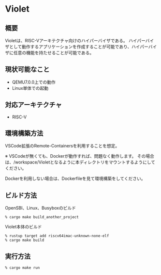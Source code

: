 # Violet

## 概要
Violetは、RISC-Vアーキテクチャ向けのハイパーバイザである。
ハイパーバイザとして動作するアプリケーションを作成することが可能であり、ハイパーバイザに任意の機能を持たせることが可能である。

## 現状可能なこと
* QEMU7.0.0上での動作
* Linux単体での起動

## 対応アーキテクチャ
* RISC-V

## 環境構築方法
VSCode拡張のRemote-Containersを利用することを想定。

※ VSCodeが無くても、Dockerが動作すれば、問題なく動作します。
その場合は、/workspace/Violetとなるように本ディレクトリをマウントするようにしてください。

Dockerを利用しない場合は、Dockerfileを見て環境構築をしてください。

## ビルド方法

OpenSBI、Linux、Busyboxのビルド
```
% cargo make build_another_project
```

Violet本体のビルド
```
% rustup target add riscv64imac-unknown-none-elf
% cargo make build
```

## 実行方法
```
% cargo make run
```

